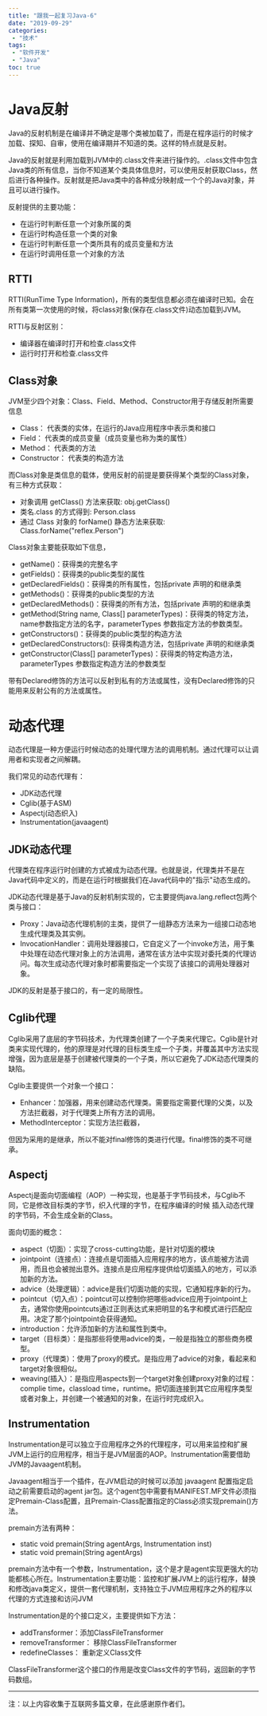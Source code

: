 ```yaml
---
title: "跟我一起复习Java-6"
date: "2019-09-29"
categories:
 - "技术"
tags:
 - "软件开发"
 - "Java"
toc: true
---
```


# Java反射

Java的反射机制是在编译并不确定是哪个类被加载了，而是在程序运行的时候才加载、探知、自审，使用在编译期并不知道的类。这样的特点就是反射。

Java的反射就是利用加载到JVM中的.class文件来进行操作的。.class文件中包含Java类的所有信息，当你不知道某个类具体信息时，可以使用反射获取Class，然后进行各种操作。反射就是把Java类中的各种成分映射成一个个的Java对象，并且可以进行操作。

反射提供的主要功能：

 - 在运行时判断任意一个对象所属的类
 - 在运行时构造任意一个类的对象
 - 在运行时判断任意一个类所具有的成员变量和方法
 - 在运行时调用任意一个对象的方法

## RTTI

RTTI(RunTime Type Information)，所有的类型信息都必须在编译时已知。会在所有类第一次使用的时候，将class对象(保存在.class文件)动态加载到JVM。

RTTI与反射区别：

 - 编译器在编译时打开和检查.class文件
 - 运行时打开和检查.class文件
<!--more-->

## Class对象

JVM至少四个对象：Class、Field、Method、Constructor用于存储反射所需要信息

 - Class： 代表类的实体，在运行的Java应用程序中表示类和接口
 - Field： 代表类的成员变量（成员变量也称为类的属性）
 - Method： 代表类的方法
 - Constructor： 代表类的构造方法

而Class对象是类信息的载体，使用反射的前提是要获得某个类型的Class对象，有三种方式获取：

 - 对象调用 getClass() 方法来获取: obj.getClass()
 - 类名.class 的方式得到: Person.class
 - 通过 Class 对象的 forName() 静态方法来获取: Class.forName("reflex.Person")

Class对象主要能获取如下信息，

 - getName()：获得类的完整名字
 - getFields()：获得类的public类型的属性
 - getDeclaredFields()：获得类的所有属性，包括private 声明的和继承类  
 - getMethods()：获得类的public类型的方法
 - getDeclaredMethods()：获得类的所有方法，包括private 声明的和继承类
 - getMethod(String name, Class[] parameterTypes)：获得类的特定方法，name参数指定方法的名字，parameterTypes 参数指定方法的参数类型。
 - getConstructors()：获得类的public类型的构造方法
 - getDeclaredConstructors(): 获得类构造方法，包括private 声明的和继承类
 - getConstructor(Class[] parameterTypes)：获得类的特定构造方法，parameterTypes 参数指定构造方法的参数类型

带有Declared修饰的方法可以反射到私有的方法或属性，没有Declared修饰的只能用来反射公有的方法或属性。

# 动态代理

动态代理是一种方便运行时候动态的处理代理方法的调用机制。通过代理可以让调用者和实现者之间解耦。

我们常见的动态代理有：

 - JDK动态代理
 - Cglib(基于ASM)
 - Aspectj(动态织入)
 - Instrumentation(javaagent)

## JDK动态代理

代理类在程序运行时创建的方式被成为动态代理。也就是说，代理类并不是在Java代码中定义的，而是在运行时根据我们在Java代码中的"指示"动态生成的。

JDK动态代理是基于Java的反射机制实现的，它主要提供java.lang.reflect包两个类与接口：

 - Proxy：Java动态代理机制的主类，提供了一组静态方法来为一组接口动态地生成代理类及其实例。
 - InvocationHandler：调用处理器接口，它自定义了一个invoke方法，用于集中处理在动态代理对象上的方法调用，通常在该方法中实现对委托类的代理访问。每次生成动态代理对象时都需要指定一个实现了该接口的调用处理器对象。

JDK的反射是基于接口的，有一定的局限性。

## Cglib代理

Cglib采用了底层的字节码技术，为代理类创建了一个子类来代理它。Cglib是针对类来实现代理的，他的原理是对代理的目标类生成一个子类，并覆盖其中方法实现增强，因为底层是基于创建被代理类的一个子类，所以它避免了JDK动态代理类的缺陷。


Cglib主要提供一个对象一个接口：

 - Enhancer：加强器，用来创建动态代理类。需要指定需要代理的父类，以及方法拦截器，对于代理类上所有方法的调用。
 - MethodInterceptor：实现方法拦截器，


但因为采用的是继承，所以不能对final修饰的类进行代理。final修饰的类不可继承。


## Aspectj

Aspectj是面向切面编程（AOP）一种实现，也是基于字节码技术，与Cglib不同，它是修改目标类的字节，织入代理的字节，在程序编译的时候 插入动态代理的字节码，不会生成全新的Class。

面向切面的概念：
 
  - aspect（切面）：实现了cross-cutting功能，是针对切面的模块
  - jointpoint（连接点）：连接点是切面插入应用程序的地方，该点能被方法调用，而且也会被抛出意外。连接点是应用程序提供给切面插入的地方，可以添加新的方法。
  - advice（处理逻辑）：advice是我们切面功能的实现，它通知程序新的行为。
  - pointcut（切入点）：pointcut可以控制你把哪些advice应用于jointpoint上去，通常你使用pointcuts通过正则表达式来把明显的名字和模式进行匹配应用。决定了那个jointpoint会获得通知。
  - introduction：允许添加新的方法和属性到类中。
  - target（目标类）：是指那些将使用advice的类，一般是指独立的那些商务模型。
  - proxy（代理类）：使用了proxy的模式。是指应用了advice的对象，看起来和target对象很相似。
  - weaving(插入）：是指应用aspects到一个target对象创建proxy对象的过程：complie time，classload time，runtime。把切面连接到其它应用程序类型或者对象上，并创建一个被通知的对象，在运行时完成织入。


## Instrumentation

Instrumentation是可以独立于应用程序之外的代理程序，可以用来监控和扩展JVM上运行的应用程序，相当于是JVM层面的AOP。Instrumentation需要借助JVM的Javaagent机制。

Javaagent相当于一个插件，在JVM启动的时候可以添加 javaagent 配置指定启动之前需要启动的agent jar包。这个agent包中需要有MANIFEST.MF文件必须指定Premain-Class配置，且Premain-Class配置指定的Class必须实现premain()方法。

premain方法有两种：

 - static void premain(String agentArgs, Instrumentation inst)
 - static void premain(String agentArgs)

 premain方法中有一个参数，Instrumentation，这个是才是agent实现更强大的功能都核心所在。Instrumentation主要功能：监控和扩展JVM上的运行程序，替换和修改java类定义，提供一套代理机制，支持独立于JVM应用程序之外的程序以代理的方式连接和访问JVM
  
Instrumentation是的个接口定义，主要提供如下方法：

 - addTransformer：添加ClassFileTransformer
 - removeTransformer： 移除ClassFileTransformer
 - redefineClasses： 重新定义Class文件

ClassFileTransformer这个接口的作用是改变Class文件的字节码，返回新的字节码数组。


----- 

注：以上内容收集于互联网多篇文章，在此感谢原作者们。 
